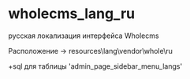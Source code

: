 # wholecms_lang_ru
русская локализация интерфейса Wholecms

Расположение -> resources\lang\vendor\whole\ru

+sql для таблицы 'admin_page_sidebar_menu_langs' 
